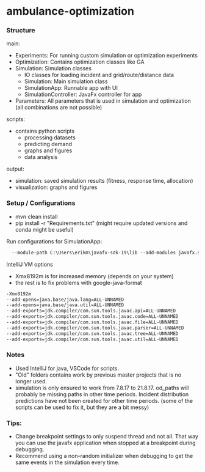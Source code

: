 # ambulance-optimization


### Structure
main:
- Experiments: For running custom simulation or optimization experiments 
- Optimization: Contains optimization classes like GA
- Simulation: Simulation classes
  - IO classes for loading incident and grid/route/distance data
  - Simulation: Main simulation class
  - SimulationApp: Runnable app with UI
  - SimulationController: JavaFx controller for app
- Parameters: All parameters that is used in simulation and optimization (all combinations are not possible)

scripts: 
- contains python scripts
  - processing datasets
  - predicting demand
  - graphs and figures
  - data analysis

output:
- simulation: saved simulation results (fitness, response time, allocation)
- visualization: graphs and figures


### Setup / Configurations
- mvn clean install
- pip install -r "Requirements.txt" (might require updated versions and conda might be useful)

Run configurations for SimulationApp: 
```txt
  --module-path C:\Users\erikm\javafx-sdk-19\lib --add-modules javafx.swing,javafx.graphics,javafx.fxml,javafx.media,javafx.web --add-reads javafx.graphics=ALL-UNNAMED --add-opens javafx.controls/com.sun.javafx.charts=ALL-UNNAMED --add-opens javafx.graphics/com.sun.javafx.iio=ALL-UNNAMED --add-opens javafx.graphics/com.sun.javafx.iio.common=ALL-UNNAMED --add-opens javafx.graphics/com.sun.javafx.css=ALL-UNNAMED --add-opens javafx.base/com.sun.javafx.runtime=ALL-UNNAMED -Xmx8192m
```

IntelliJ VM options 
- Xmx8192m is for increased memory (depends on your system)
- the rest is to fix problems with google-java-format
```txt
-Xmx8192m
--add-opens=java.base/java.lang=ALL-UNNAMED
--add-opens=java.base/java.util=ALL-UNNAMED
--add-exports=jdk.compiler/com.sun.tools.javac.api=ALL-UNNAMED
--add-exports=jdk.compiler/com.sun.tools.javac.code=ALL-UNNAMED
--add-exports=jdk.compiler/com.sun.tools.javac.file=ALL-UNNAMED
--add-exports=jdk.compiler/com.sun.tools.javac.parser=ALL-UNNAMED
--add-exports=jdk.compiler/com.sun.tools.javac.tree=ALL-UNNAMED
--add-exports=jdk.compiler/com.sun.tools.javac.util=ALL-UNNAMED
```

### Notes
- Used IntelliJ for java, VSCode for scripts.
- "Old" folders contains work by previous master projects that is no longer used.
- simulation is only ensured to work from 7.8.17 to 21.8.17. od_paths will probably be missing paths in other time periods. 
Incident distribution predictions have not been created for other time periods.
(some of the scripts can be used to fix it, but they are a bit messy)


### Tips:
- Change breakpoint settings to only suspend thread and not all. That way you can use the javafx
application when stopped at a breakpoint during debugging.
- Recommend using a non-random initializer when debugging to get the same events in the simulation 
every time.